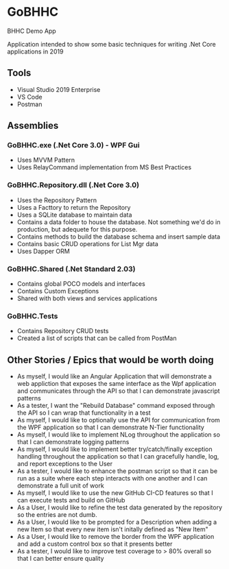 # GoBHHC
BHHC Demo App

Application intended to show some basic techniques for writing .Net Core applications in 2019

## Tools
- Visual Studio 2019 Enterprise
- VS Code
- Postman

## Assemblies

### GoBHHC.exe (.Net Core 3.0) - WPF Gui
- Uses MVVM Pattern
- Uses RelayCommand implementation from MS Best Practices

### GoBHHC.Repository.dll (.Net Core 3.0)
- Uses the Repository Pattern
- Uses a Facttory to return the Repository
- Uses a SQLite database to maintain data
- Contains a data folder to house the database.  Not something we'd do in production, but adequete for this purpose.
- Contains methods to build the database schema and insert sample data
- Contains basic CRUD operations for List Mgr data 
- Uses Dapper ORM

### GoBHHC.Shared (.Net Standard 2.03)
- Contains global POCO models and interfaces
- Contains Custom Exceptions
- Shared with both views and services applications

### GoBHHC.Tests
- Contains Repository CRUD tests
- Created a list of scripts that can be called from PostMan

## Other Stories / Epics that would be worth doing
- As myself, I would like an Angular Application that will demonstrate a web appliction that exposes the same interface as the Wpf application and communicates through the API so that I can demonstrate javascript patterns 
- As a tester, I want the "Rebuild Database" command exposed through the API so I can wrap that functionality in a test
- As myself, I would like to optionally use the API for communication from the WPF application so that I can demonstrate N-Tier functionality
- As myself, I would like to implement NLog throughout the application so that I can demonstrate logging patterns
- As myself, I would like to implement better try/catch/finally exception handling throughout the application so that I can gracefully handle, log, and report exceptions to the User
- As a tester, I would like to enhance the postman script so that it can be run as a suite where each step interacts with one another and I can demonstrate a full unit of work
- As myself, I would like to use the new GitHub CI-CD features so that I can execute tests and build on GitHub
- As a User, I would like to refine the test data generated by the repository so the entries are not dumb.
- As a User, I would like to be prompted for a Description when adding a new Item so that every new item isn't initally defined as "New Item"
- As a User, I would like to remove the border from the WPF application and add a custom control box so that it presents better
- As a tester, I would like to improve test coverage to > 80% overall so that I can better ensure quality